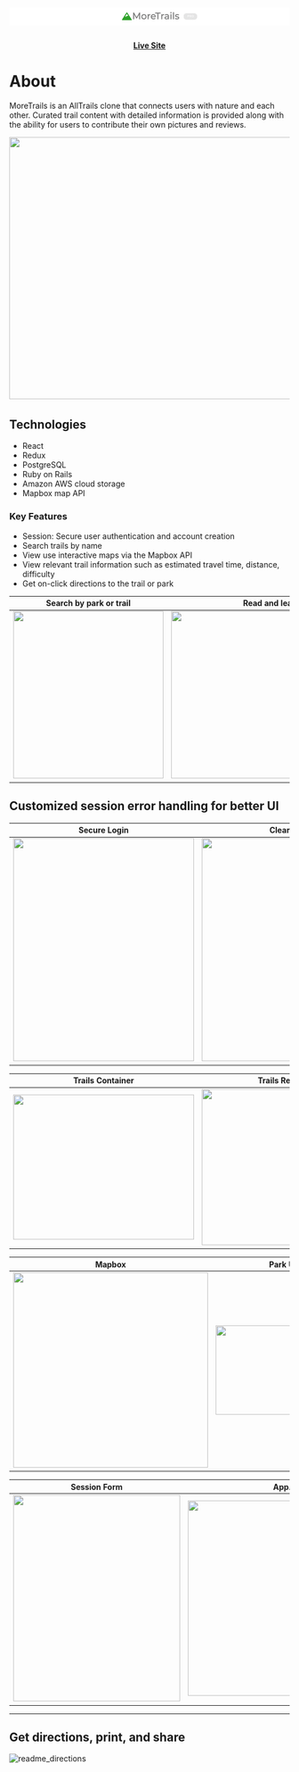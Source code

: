 # <div align="center"> ![Logo](app/assets/images/readme_logo.png)
#### <div align="center">  [Live Site](https://more-trails.herokuapp.com/#/)

# About
MoreTrails is an AllTrails clone that connects users with nature and each other.
Curated trail content with detailed information is provided along with the ability for users to contribute
their own pictures and reviews. 

<img src="https://more-trails-seeds.s3.us-west-1.amazonaws.com/main-one.gif" width="730" height="470"/>

 ## Technologies 
 * React 
 * Redux
 * PostgreSQL
 * Ruby on Rails
 * Amazon AWS cloud storage 
 * Mapbox map API 

### Key Features 
+ Session: Secure user authentication and account creation
+ Search trails by name
+ View use interactive maps via the Mapbox API
+ View relevant trail information such as estimated travel time, distance, difficulty
+ Get on-click directions to the trail or park 


Search by park or trail    |  Read and leave reviews
:-------------------------:|:-------------------------:
<img src="https://more-trails-seeds.s3.us-west-1.amazonaws.com/search.gif" width="270" height="300"/> |  <img src="https://more-trails-seeds.s3.us-west-1.amazonaws.com/review.gif" width="420" height="300"/>

<!-- ![readme_second](https://more-trails-seeds.s3.us-west-1.amazonaws.com/readme_second.gif) -->

<!-- <img src="https://more-trails-seeds.s3.us-west-1.amazonaws.com/search.gif" width="250" height="250"/> -->

## Customized session error handling for better UI 
Secure Login               |  Clear Alerts
:-------------------------:|:-------------------------:
<img src="https://more-trails-seeds.s3.us-west-1.amazonaws.com/readme_sessionA.png" width="325" height="400"/> |  <img src="https://more-trails-seeds.s3.us-west-1.amazonaws.com/readme_sessionB.png" width="325" height="400"/>


Trails Container              |  Trails Reducer     
:-------------------------:|:-------------------------:
<img src="https://more-trails-seeds.s3.us-west-1.amazonaws.com/code_trails_container.png" width="325" height="260"/> |  <img src="https://more-trails-seeds.s3.us-west-1.amazonaws.com/code-reducer.png" width="300" height="280"/> 

Mapbox                     |  Park Util    
:-------------------------:|:-------------------------:
<img src="https://more-trails-seeds.s3.us-west-1.amazonaws.com/code-map.png" width="350" height="350"/> |  <img src="https://more-trails-seeds.s3.us-west-1.amazonaws.com/code_utils.png" width="250" height="160"/>

Session Form               |  App.js
:-------------------------:|:-------------------------:
<img src="https://more-trails-seeds.s3.us-west-1.amazonaws.com/code_session.png" width="300" height="370"/> | <img src="https://more-trails-seeds.s3.us-west-1.amazonaws.com/code_appjs.png" width="350" height="350"/> 
---
## Get directions, print, and share

![readme_directions ](https://more-trails-seeds.s3.us-west-1.amazonaws.com/readme_directions.png)




